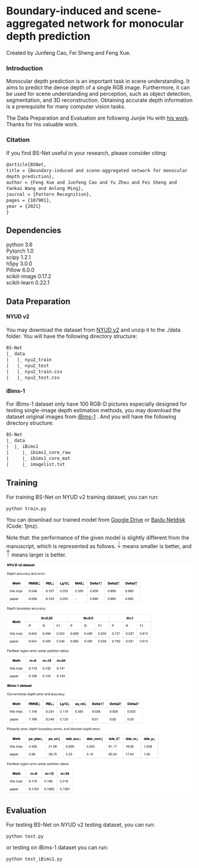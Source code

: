 # Boundary-induced and scene-aggregated network for monocular depth prediction

Created by Junfeng Cao, Fei Sheng and Feng Xue.

### Introduction

Monocular depth prediction is an important task in scene understanding. It aims to predict the dense depth of a single RGB image. Furthermore, it can be used for scene understanding and perception, such as object detection, segmentation, and 3D reconstruction. Obtaining accurate depth information is a prerequisite for many computer vision tasks.

The Data Preparation and Evaluation are following Junjie Hu with [his work](https://github.com/JunjH/Revisiting_Single_Depth_Estimation).
Thanks for his valuable work.

### Citation

If you find BS-Net useful in your research, please consider citing:
```
@article{BSNet,
title = {Boundary-induced and scene-aggregated network for monocular depth prediction},
author = {Feng Xue and Junfeng Cao and Yu Zhou and Fei Sheng and Yankai Wang and Anlong Ming},
journal = {Pattern Recognition},
pages = {107901},
year = {2021}
}
```

## Dependencies
python 3.6  
Pytorch 1.0  
scipy 1.2.1  
h5py 3.0.0  
Pillow 6.0.0  
scikit-image 0.17.2  
scikit-learn 0.22.1

## Data Preparation

#### NYUD v2

You may download the dataset from [NYUD v2](https://drive.google.com/file/d/1WoOZOBpOWfmwe7bknWS5PMUCLBPFKTOw/view?usp=sharing) and unzip it to the ./data folder. You will have the following directory structure:
```
BS-Net
|_ data
|   |_ nyu2_train
|   |_ nyu2_test
|   |_ nyu2_train.csv
|   |_ nyu2_test.csv
```

#### iBims-1

For iBims-1  dataset only have 100 RGB-D pictures especially designed for testing single-image depth estimation methods, you may download the dataset original images from [iBims-1](https://www.bgu.tum.de/lmf/ibims1/) . And you will have the following directory structure:
```
BS-Net
|_ data
|  |_ iBims1
|     |_ ibims1_core_raw
|     |_ ibims1_core_mat
|     |_ imagelist.txt
```
## Training

For training BS-Net on NYUD v2 training dataset, you can run:

```
python train.py
```
You can download our trained model from [Google Drive](https://drive.google.com/file/d/1r-xjxP-Ds5inGKRFHK9JX7VoplcFYiRH/view?usp=sharing) or [Baidu Netdisk](https://pan.baidu.com/s/1WifbKL2_KQ11H1nsYrG3yw) (Code: 1jmz).

Note that: the performance of the given model is slightly different from the manuscript, which is represented as follows. <img src="./downarrow.png" width="10" height="20"> means smaller is better, and <img src="./uparrow.png" width="10" height="20"> means larger is better.

![performance](./performance.png)

## Evaluation

For testing BS-Net on NYUD v2 testing dataset, you can run:
```
python test.py
```
or testing on iBims-1  dataset you can run:
```
python test_iBims1.py
```
